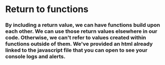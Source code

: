 # Return to functions #

### By including a return value, we can have functions build upon each other. We can use those return values elsewhere in our code. Otherwise, we can't refer to values created within functions outside of them. We've provided an html already linked to the javascript file that you can open to see your console logs and alerts. ###